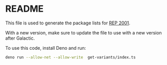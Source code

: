 # README

This file is used to generate the package lists for
[REP 2001](https://www.ros.org/reps/rep-2001.html).

With a new version, make sure to update the file to use with a new version after
Galactic.

To use this code, install Deno and run:

```bash
deno run --allow-net --allow-write  get-variants/index.ts
```

